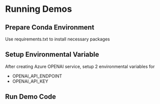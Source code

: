 # Running Demos

## Prepare Conda Environment
Use requirements.txt to install necessary packages

## Setup Environmental Variable
After creating Azure OPENAI service, setup 2 environmental variables for 
- OPENAI_API_ENDPOINT
- OPENAI_API_KEY

## Run Demo Code
